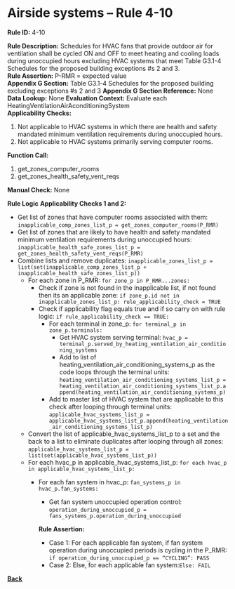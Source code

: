 # Airside systems – Rule 4-10

**Rule ID:** 4-10
 
**Rule Description:** Schedules for HVAC fans that provide outdoor air for ventilation shall be cycled ON and OFF to meet heating and cooling loads during unoccupied hours excluding HVAC systems that meet Table G3.1-4 Schedules for the proposed building exceptions #s 2 and 3.  
**Rule Assertion:** P-RMR = expected value                                           
**Appendix G Section:** Table G3.1-4 Schedules for the proposed building excluding exceptions #s 2 and 3 
**Appendix G Section Reference:** None
**Data Lookup:** None 
**Evaluation Context:** Evaluate each HeatingVentilationAirAconditioningSystem  
**Applicability Checks:**

1. Not applicable to HVAC systems in which there are health and safety mandated minimum ventilation requirements during unoccupied hours.
2. Not applicable to HVAC systems primarily serving computer rooms. 
 
**Function Call:** 

1. get_zones_computer_rooms
2. get_zones_health_safety_vent_reqs

**Manual Check:** None 

**Rule Logic**
**Applicability Checks 1 and 2:** 
- Get list of zones that have computer rooms associated with them: `inapplicable_comp_zones_list_p = get_zones_computer_rooms(P_RMR)`
- Get list of zones that are likely to have health and safety mandated minimum ventilation requirements during unoccupied hours: `inapplicable_health_safe_zones_list_p = get_zones_health_safety_vent_reqs(P_RMR)`
- Combine lists and remove duplicates: `inapplicable_zones_list_p = list(set(inapplicable_comp_zones_list_p + inapplicable_health_safe_zones_list_p))`
    - For each zone in P_RMR: `for zone_p in P_RMR...zones:`
        - Check if zone is not found in the inapplicable list, if not found then its an applicable zone: `if zone_p.id not in inapplicable_zones_list_p: rule_applicability_check = TRUE`
        - Check if applicability flag equals true and if so carry on with rule logic: `if rule_applicability_check == TRUE:`
            - For each terminal in zone_p: `for terminal_p in zone_p.terminals:`
                - Get HVAC system serving terminal: `hvac_p = terminal_p.served_by_heating_ventilation_air_conditioning_systems`
                - Add to list of heating_ventilation_air_conditioning_systems_p as the code loops through the terminal units: `heating_ventilation_air_conditioning_systems_list_p = heating_ventilation_air_conditioning_systems_list_p.append(heating_ventilation_air_conditioning_systems_p)`                    
            - Add to master list of HVAC system that are applicable to this check after looping through terminal units: `applicable_hvac_systems_list_p = applicable_hvac_systems_list_p.append(heating_ventilation_air_conditioning_systems_list_p)`               
    - Convert the list of applicable_hvac_systems_list_p to a set and the back to a list to eliminate duplicates after looping through all zones: 
    `applicable_hvac_systems_list_p = list(set(applicable_hvac_systems_list_p))`                             
    - For each hvac_p in applicable_hvac_systems_list_p: `for each hvac_p in applicable_hvac_systems_list_p:`                         
        - For each fan system in hvac_p: `fan_systems_p in hvac_p.fan_systems:`
            - Get fan system unoccupied operation control: `operation_during_unoccupied_p = fans_systems_p.operation_during_unoccupied`

            **Rule Assertion:**
            - Case 1: For each applicable fan system, if fan system operation during unoccupied periods is cycling in the P_RMR: `if operation_during_unoccupied_p == “CYCLING”: PASS`
            - Case 2: Else, for each applicable fan system:`Else: FAIL`

**[Back](../_toc.md)**